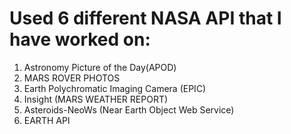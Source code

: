 # Used 6 different NASA API that I have worked on:
1. Astronomy Picture of the Day(APOD)
2. MARS ROVER PHOTOS
3. Earth Polychromatic Imaging Camera (EPIC) 
4. Insight (MARS WEATHER REPORT)
5. Asteroids-NeoWs (Near Earth Object Web Service)
6. EARTH API
